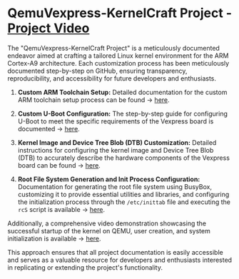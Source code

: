 # QemuVexpress-KernelCraft Project - [ Project Video ](https://drive.google.com/file/d/158cRNEEM9KCw2eNmoWurR6eS1SauR_vy/view?usp=sharing)

The "QemuVexpress-KernelCraft Project" is a meticulously documented endeavor aimed at crafting a tailored Linux kernel environment for the ARM Cortex-A9 architecture. Each customization process has been meticulously documented step-by-step on GitHub, ensuring transparency, reproducibility, and accessibility for future developers and enthusiasts.

1. **Custom ARM Toolchain Setup:** Detailed documentation for the custom ARM toolchain setup process can be found -> [here](https://github.com/mgtera200/Embedded-Linux-NTI/tree/main/Linux%20%5B%20Embedded%20%5D/(2)%20Customized%20Toolchain).

2. **Custom U-Boot Configuration:** The step-by-step guide for configuring U-Boot to meet the specific requirements of the Vexpress board is documented -> [here](https://github.com/mgtera200/Embedded-Linux-NTI/tree/main/Linux%20%5B%20Embedded%20%5D/(3)%20Customized%20U-Boot).

3. **Kernel Image and Device Tree Blob (DTB) Customization:** Detailed instructions for configuring the kernel image and Device Tree Blob (DTB) to accurately describe the hardware components of the Vexpress board can be found -> [here](https://github.com/mgtera200/Embedded-Linux-NTI/tree/main/Linux%20%5B%20Embedded%20%5D/(4)%20Customized%20Kernel).

4. **Root File System Generation and Init Process Configuration:** Documentation for generating the root file system using BusyBox, customizing it to provide essential utilities and libraries, and configuring the initialization process through the `/etc/inittab` file and executing the `rcS` script is available -> [here](https://github.com/mgtera200/Embedded-Linux-NTI/tree/main/Linux%20%5B%20Embedded%20%5D/(5)%20Busybox).

Additionally, a comprehensive video demonstration showcasing the successful startup of the kernel on QEMU, user creation, and system initialization is available -> [here](https://drive.google.com/file/d/158cRNEEM9KCw2eNmoWurR6eS1SauR_vy/view?usp=sharing).

This approach ensures that all project documentation is easily accessible and serves as a valuable resource for developers and enthusiasts interested in replicating or extending the project's functionality.

